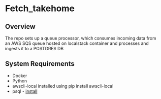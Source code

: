 # Fetch_takehome

## Overview
The repo sets up a queue processor, which consumes incoming data from an AWS SQS queue hosted on localstack container and processes and ingests it to a POSTGRES DB

## System Requirements
* Docker
* Python
* awscli-local installed using pip install awscli-local
* psql - [install](https://www.postgresql.org/download/)
